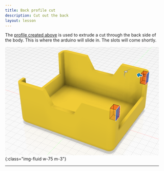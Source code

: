 ```yaml
---
title: Back profile cut
description: Cut out the back
layout: lesson
---
```


The [profile created above](11_back) is used to extrude a cut through the back side of the body. This is where the arduino will slide in. The slots will come shortly.

![Chassis Back profile cut Cad Drawing](assets/chassis_back_extrude.png){:class="img-fluid w-75 m-3"}

---
